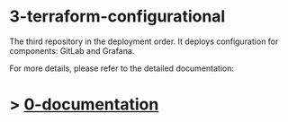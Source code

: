 # 3-terraform-configurational

The third repository in the deployment order. It deploys configuration for components: GitLab and Grafana.

For more details, please refer to the detailed documentation:
# > [0-documentation](https://github.com/devops-skill-demonstration/0-documentation)
